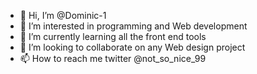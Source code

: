 - 👋 Hi, I’m @Dominic-1
- 👀 I’m interested in programming and Web development 
- 🌱 I’m currently learning all the front end tools 
- 💞️ I’m looking to collaborate on any Web design project 
- 📫 How to reach me twitter @not_so_nice_99

<!---
Dominic-1/Dominic-1 is a ✨ special ✨ repository because its `README.md` (this file) appears on your GitHub profile.
You can click the Preview link to take a look at your changes.
--->
